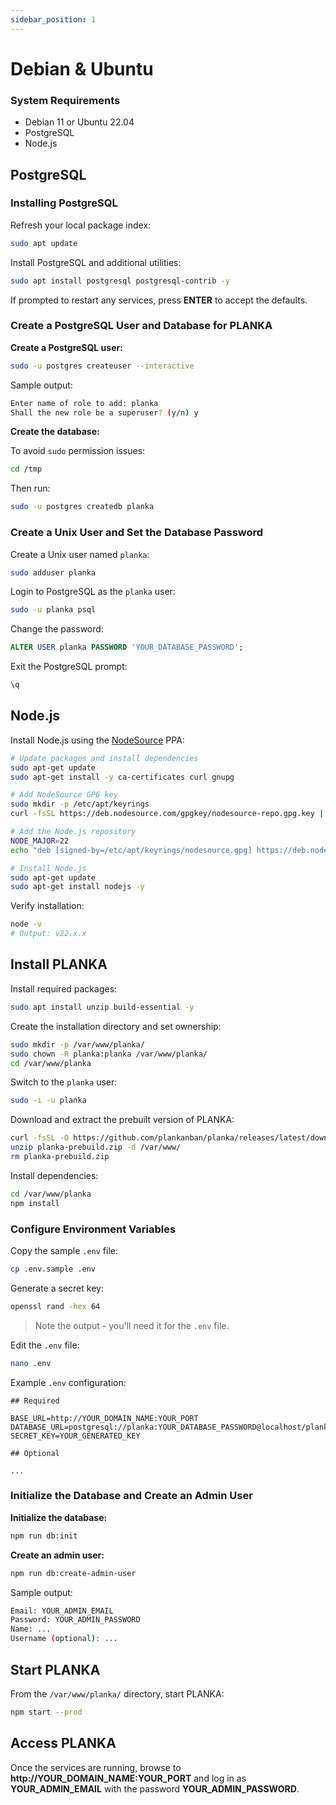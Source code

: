 ```yaml
---
sidebar_position: 1
---
```


# Debian & Ubuntu

### System Requirements

- Debian 11 or Ubuntu 22.04
- PostgreSQL
- Node.js

## PostgreSQL

### Installing PostgreSQL

Refresh your local package index:

```bash
sudo apt update
```

Install PostgreSQL and additional utilities:

```bash
sudo apt install postgresql postgresql-contrib -y
```

If prompted to restart any services, press **ENTER** to accept the defaults.

### Create a PostgreSQL User and Database for PLANKA

**Create a PostgreSQL user:**

```bash
sudo -u postgres createuser --interactive
```

Sample output:

```bash
Enter name of role to add: planka
Shall the new role be a superuser? (y/n) y
```

**Create the database:**

To avoid `sudo` permission issues:

```bash
cd /tmp
```

Then run:

```bash
sudo -u postgres createdb planka
```

### Create a Unix User and Set the Database Password

Create a Unix user named `planka`:

```bash
sudo adduser planka
```

Login to PostgreSQL as the `planka` user:

```bash
sudo -u planka psql
```

Change the password:

```sql
ALTER USER planka PASSWORD 'YOUR_DATABASE_PASSWORD';
```

Exit the PostgreSQL prompt:

```bash
\q
```

## Node.js

Install Node.js using the [NodeSource](https://github.com/nodesource/distributions#nodejs) PPA:

```bash
# Update packages and install dependencies
sudo apt-get update
sudo apt-get install -y ca-certificates curl gnupg

# Add NodeSource GPG key
sudo mkdir -p /etc/apt/keyrings
curl -fsSL https://deb.nodesource.com/gpgkey/nodesource-repo.gpg.key | sudo gpg --dearmor -o /etc/apt/keyrings/nodesource.gpg

# Add the Node.js repository
NODE_MAJOR=22
echo "deb [signed-by=/etc/apt/keyrings/nodesource.gpg] https://deb.nodesource.com/node_$NODE_MAJOR.x nodistro main" | sudo tee /etc/apt/sources.list.d/nodesource.list

# Install Node.js
sudo apt-get update
sudo apt-get install nodejs -y
```

Verify installation:

```bash
node -v
# Output: v22.x.x
```

## Install PLANKA

Install required packages:

```bash
sudo apt install unzip build-essential -y
```

Create the installation directory and set ownership:

```bash
sudo mkdir -p /var/www/planka/
sudo chown -R planka:planka /var/www/planka/
cd /var/www/planka
```

Switch to the `planka` user:

```bash
sudo -i -u planka
```

Download and extract the prebuilt version of PLANKA:

```bash
curl -fsSL -O https://github.com/plankanban/planka/releases/latest/download/planka-prebuild.zip
unzip planka-prebuild.zip -d /var/www/
rm planka-prebuild.zip
```

Install dependencies:

```bash
cd /var/www/planka
npm install
```

### Configure Environment Variables

Copy the sample `.env` file:

```bash
cp .env.sample .env
```

Generate a secret key:

```bash
openssl rand -hex 64
```

> Note the output - you'll need it for the `.env` file.

Edit the `.env` file:

```bash
nano .env
```

Example `.env` configuration:

```env
## Required

BASE_URL=http://YOUR_DOMAIN_NAME:YOUR_PORT
DATABASE_URL=postgresql://planka:YOUR_DATABASE_PASSWORD@localhost/planka
SECRET_KEY=YOUR_GENERATED_KEY

## Optional

...
```

### Initialize the Database and Create an Admin User

**Initialize the database:**

```bash
npm run db:init
```

**Create an admin user:**

```bash
npm run db:create-admin-user
```

Sample output:

```bash
Email: YOUR_ADMIN_EMAIL
Password: YOUR_ADMIN_PASSWORD
Name: ...
Username (optional): ...
```

## Start PLANKA

From the `/var/www/planka/` directory, start PLANKA:

```bash
npm start --prod
```

## Access PLANKA

Once the services are running, browse to **http://YOUR_DOMAIN_NAME:YOUR_PORT** and log in as **YOUR_ADMIN_EMAIL** with the password **YOUR_ADMIN_PASSWORD**.
